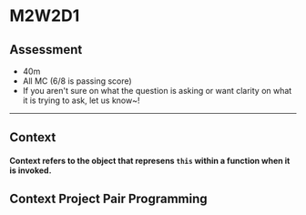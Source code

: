 # M2W2D1

## Assessment
- 40m
- All MC (6/8 is passing score)
- If you aren't sure on what the question is asking or want clarity on what it is trying to ask, let us know~!


---

## Context
#### Context refers to the object that represens `this` within a function when it is invoked.


## Context Project Pair Programming